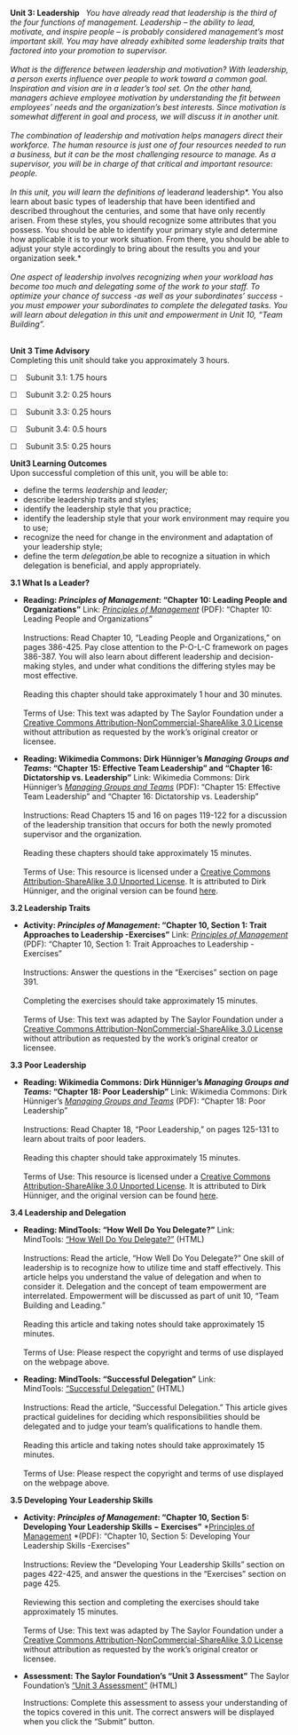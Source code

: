 **Unit 3: Leadership** <span id="3"></span> 
*You have already read that leadership is the third of the four
functions of management. Leadership – the ability to lead, motivate, and
inspire people – is probably considered management’s most important
skill. You may have already exhibited some leadership traits that
factored into your promotion to supervisor.*  
    
 *What is the difference between leadership and motivation? With
leadership, a person exerts influence over people to work toward a
common goal. Inspiration and vision are in a leader’s tool set. On the
other hand, managers achieve employee motivation by understanding the
fit between employees’ needs and the organization’s best interests.
Since motivation is somewhat different in goal and process, we will
discuss it in another unit.*  
    
 *The combination of leadership and motivation helps managers direct
their workforce. The human resource is just one of four resources needed
to run a business, but it can be the most challenging resource to
manage. As a supervisor, you will be in charge of that critical and
important resource: people.*  
    
 *In this unit, you will learn the definitions of* leader*and*
leadership*. You also learn about basic types of leadership that have
been identified and described throughout the centuries, and some that
have only recently arisen. From these styles, you should recognize some
attributes that you possess. You should be able to identify your primary
style and determine how applicable it is to your work situation. From
there, you should be able to adjust your style accordingly to bring
about the results you and your organization seek.*  
    
 *One aspect of leadership involves recognizing when your workload has
become too much and delegating some of the work to your staff. To
optimize your chance of success* *-as well as your subordinates’
success* *-you must empower your subordinates to complete the delegated
tasks. You will learn about delegation in this unit and empowerment in
Unit 10, “Team Building”.*  
  

**Unit 3 Time Advisory**  
Completing this unit should take you approximately 3 hours.  
  
 ☐    Subunit 3.1: 1.75 hours  
  
 ☐    Subunit 3.2: 0.25 hours  
  
 ☐    Subunit 3.3: 0.25 hours  
  
 ☐    Subunit 3.4: 0.5 hours  
  
 ☐    Subunit 3.5: 0.25 hours

**Unit3 Learning Outcomes**  
Upon successful completion of this unit, you will be able to:
-   define the terms *leadership* and *leader;*
-   describe leadership traits and styles;
-   identify the leadership style that you practice;
-   identify the leadership style that your work environment may require
    you to use;
-   recognize the need for change in the environment and adaptation of
    your leadership style;
-   define the term *delegation*,be able to recognize a situation in
    which delegation is beneficial, and apply appropriately.

**3.1 What Is a Leader?** <span id="3.1"></span> 
-   **Reading: *Principles of Management*: “Chapter 10: Leading People
    and Organizations”**
    Link: *[Principles of
    Management](https://resources.saylor.org/archived/textbooks/Principles%20of%20Management.pdf)*
    (PDF): “Chapter 10: Leading People and Organizations”  
        
     Instructions: Read Chapter 10, “Leading People and Organizations,”
    on pages 386-425. Pay close attention to the P-O-L-C framework on
    pages 386-387. You will also learn about different leadership and
    decision-making styles, and under what conditions the differing
    styles may be most effective.  
        
     Reading this chapter should take approximately 1 hour and 30
    minutes.  
        
     Terms of Use: This text was adapted by The Saylor Foundation under
    a [Creative Commons Attribution-NonCommercial-ShareAlike 3.0
    License](http://creativecommons.org/licenses/by-nc-sa/3.0/) without
    attribution as requested by the work’s original creator or licensee.

-   **Reading: Wikimedia Commons: Dirk Hünniger’s *Managing Groups and
    Teams*: “Chapter 15: Effective Team Leadership” and “Chapter 16:
    Dictatorship vs. Leadership”**
    Link: Wikimedia Commons: Dirk Hünniger’s *[Managing Groups and
    Teams](http://upload.wikimedia.org/wikipedia/commons/4/42/Managing_Groups_and_Teams.pdf)*
    (PDF): “Chapter 15: Effective Team Leadership” and “Chapter 16:
    Dictatorship vs. Leadership”  
        
     Instructions: Read Chapters 15 and 16 on pages 119-122 for a
    discussion of the leadership transition that occurs for both the
    newly promoted supervisor and the organization.  
        
     Reading these chapters should take approximately 15 minutes.  
        
     Terms of Use: This resource is licensed under a [Creative Commons
    Attribution-ShareAlike 3.0 Unported
    License](http://creativecommons.org/licenses/by-sa/3.0/). It is
    attributed to Dirk Hünniger, and the original version can be found
    [here](http://upload.wikimedia.org/wikipedia/commons/4/42/Managing_Groups_and_Teams.pdf).

**3.2 Leadership Traits** <span id="3.2"></span> 
-   **Activity: *Principles of Management*: “Chapter 10, Section 1:
    Trait Approaches to Leadership -Exercises”**
    Link: *[Principles of
    Management](https://resources.saylor.org/archived/textbooks/Principles%20of%20Management.pdf)*
    (PDF): “Chapter 10, Section 1: Trait Approaches to
    Leadership -Exercises”  
        
     Instructions: Answer the questions in the “Exercises” section on
    page 391.  
        
     Completing the exercises should take approximately 15 minutes.  
        
     Terms of Use: This text was adapted by The Saylor Foundation under
    a [Creative Commons Attribution-NonCommercial-ShareAlike 3.0
    License](http://creativecommons.org/licenses/by-nc-sa/3.0/) without
    attribution as requested by the work’s original creator or licensee.

**3.3 Poor Leadership** <span id="3.3"></span> 
-   **Reading: Wikimedia Commons: Dirk Hünniger’s *Managing Groups and
    Teams*: “Chapter 18: Poor Leadership”**
    Link: Wikimedia Commons: Dirk Hünniger’s *[Managing Groups and
    Teams](http://upload.wikimedia.org/wikipedia/commons/4/42/Managing_Groups_and_Teams.pdf)*
    (PDF): “Chapter 18: Poor Leadership”  
        
     Instructions: Read Chapter 18, “Poor Leadership,” on pages 125-131
    to learn about traits of poor leaders.  
        
     Reading this chapter should take approximately 15 minutes.  
        
     Terms of Use: This resource is licensed under a [Creative Commons
    Attribution-ShareAlike 3.0 Unported
    License](http://creativecommons.org/licenses/by-sa/3.0/). It is
    attributed to Dirk Hünniger, and the original version can be found
    [here](http://upload.wikimedia.org/wikipedia/commons/4/42/Managing_Groups_and_Teams.pdf).

**3.4 Leadership and Delegation** <span id="3.4"></span> 
-   **Reading: MindTools: “How Well Do You Delegate?”**
    Link: MindTools: [“How Well Do You
    Delegate?”](http://www.mindtools.com/pages/article/newTMM_60.htm) (HTML)  
        
     Instructions: Read the article, “How Well Do You Delegate?” One
    skill of leadership is to recognize how to utilize time and staff
    effectively. This article helps you understand the value of
    delegation and when to consider it. Delegation and the concept of
    team empowerment are interrelated. Empowerment will be discussed as
    part of unit 10, “Team Building and Leading.”  
        
     Reading this article and taking notes should take approximately 15
    minutes.  
        
     Terms of Use: Please respect the copyright and terms of use
    displayed on the webpage above.

-   **Reading: MindTools: “Successful Delegation”**
    Link: MindTools: [“Successful
    Delegation”](http://www.mindtools.com/pages/article/newLDR_98.htm) (HTML)  
        
     Instructions: Read the article, “Successful Delegation.” This
    article gives practical guidelines for deciding which
    responsibilities should be delegated and to judge your team’s
    qualifications to handle them.  
        
     Reading this article and taking notes should take approximately 15
    minutes.  
        
     Terms of Use: Please respect the copyright and terms of use
    displayed on the webpage above.

**3.5 Developing Your Leadership Skills** <span id="3.5"></span> 
-   **Activity: *Principles of Management*: “Chapter 10, Section 5:
    Developing Your Leadership Skills − Exercises”**
    *[Principles of
    Management](https://resources.saylor.org/archived/textbooks/Principles%20of%20Management.pdf) *(PDF):
    “Chapter 10, Section 5: Developing Your Leadership
    Skills -Exercises”  
        
     Instructions: Review the “Developing Your Leadership Skills”
    section on pages 422-425, and answer the questions in the
    “Exercises” section on page 425.  
        
     Reviewing this section and completing the exercises should take
    approximately 15 minutes.  
        
     Terms of Use: This text was adapted by The Saylor Foundation under
    a [Creative Commons Attribution-NonCommercial-ShareAlike 3.0
    License](http://creativecommons.org/licenses/by-nc-sa/3.0/) without
    attribution as requested by the work’s original creator or licensee.

-   **Assessment: The Saylor Foundation’s “Unit 3 Assessment”**
    The Saylor Foundation’s [“Unit 3
    Assessment”](http://school.saylor.org/mod/quiz/view.php?id=1706) (HTML)  
      
     Instructions: Complete this assessment to assess your understanding
    of the topics covered in this unit. The correct answers will be
    displayed when you click the “Submit” button.


